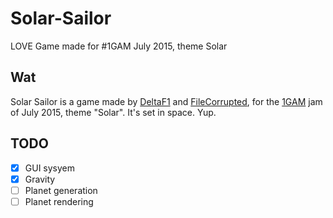# Solar-Sailor
LOVE Game made for #1GAM July 2015, theme Solar

## Wat
Solar Sailor is a game made by [DeltaF1](http://twitter.com/starhoppergames) and [FileCorrupted](http://twitter.com/filecorruptedgm), for the [1GAM](http://www.onegameamonth.com/)
jam of July 2015, theme "Solar". It's set in space. Yup.

## TODO
- [x] GUI sysyem
- [x] Gravity
- [ ] Planet generation
- [ ] Planet rendering
